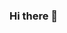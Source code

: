 ### Hi there 👋

<!--
**rodriguesfelipeti/rodriguesfelipeti** is a ✨ _special_ ✨ repository because its `README.md` (this file) appears on your GitHub profile.

Here are some ideas to get you started:

- 🔭 I’m currently working on React/Vue & NodeJS apps
- 🌱 I’m currently learning React Native & Devops(Cybersecurity)

-->
